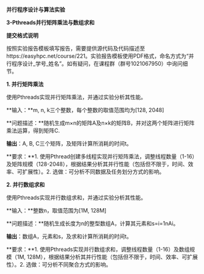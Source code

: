 ﻿**并行程序设计与算法实验**

**3-Pthreads并行矩阵乘法与数组求和**

**提交格式说明**

按照实验报告模板填写报告，需要提供源代码及代码描述至https://easyhpc.net/course/221。实验报告模板使用PDF格式，命名方式为“并行程序设计\_学号\_姓名”。如有疑问，在课程群（群号1021067950）中询问细节。

**1. 并行矩阵乘法**

使用Pthreads实现并行矩阵乘法，并通过实验分析其性能。

**输入：**m, n, k三个整数，每个整数的取值范围均为[128, 2048]

**问题描述：**随机生成m×n的矩阵A及n×k的矩阵B，并对这两个矩阵进行矩阵乘法运算，得到矩阵C.

**输出**：A, B, C三个矩阵，及矩阵计算所消耗的时间t。

**要求：**1. 使用Pthread创建多线程实现并行矩阵乘法，调整线程数量（1-16）及矩阵规模（128-2048），根据结果分析其并行性能（包括但不限于，时间、效率、可扩展性）。2. 选做：可分析不同数据及任务划分方式的影响。

**2. 并行数组求和**

使用Pthreads实现并行数组求和，并通过实验分析其性能。

**输入：**整数n，取值范围为[1M, 128M]

**问题描述：**随机生成长度为n的整型数组A，计算其元素和s=i=1nAi。

**输出**：数组A，元素和s，及求和计算所消耗的时间t。

**要求：**1. 使用Pthreads实现并行数组求和，调整线程数量（1-16）及数组规模（1M, 128M），根据结果分析其并行性能（包括但不限于，时间、效率、可扩展性）。2. 选做：可分析不同聚合方式的影响。
